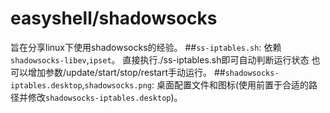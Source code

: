 # easyshell/shadowsocks
旨在分享linux下使用shadowsocks的经验。
##`ss-iptables.sh`:
依赖`shadowsocks-libev`,`ipset`。
直接执行./ss-iptables.sh即可自动判断运行状态 也可以增加参数/update/start/stop/restart手动运行。
##`shadowsocks-iptables.desktop`,`shadowsocks.png`:
桌面配置文件和图标(使用前置于合适的路径并修改`shadowsocks-iptables.desktop`)。
